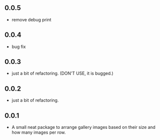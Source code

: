 ## 0.0.5

* remove debug print

## 0.0.4

* bug fix

## 0.0.3

* just a bit of refactoring. (DON'T USE, it is bugged.)

## 0.0.2

* just a bit of refactoring.

## 0.0.1

* A small neat package to arrange gallery images based on their size and how many images per row.
